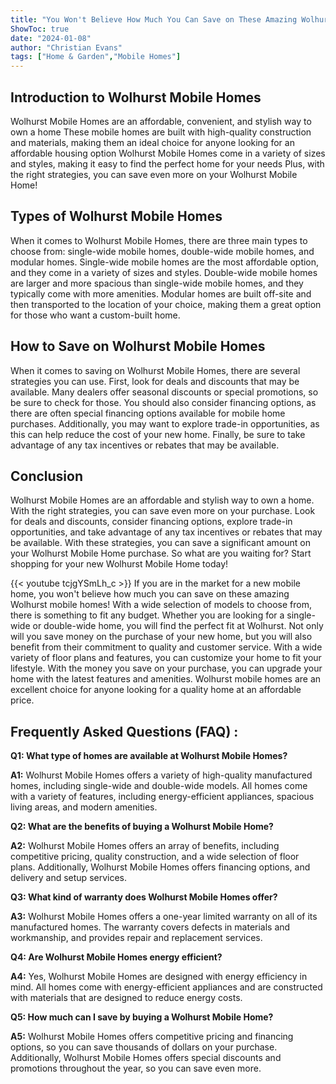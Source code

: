 ```yaml
---
title: "You Won't Believe How Much You Can Save on These Amazing Wolhurst Mobile Homes!"
ShowToc: true 
date: "2024-01-08"
author: "Christian Evans" 
tags: ["Home & Garden","Mobile Homes"]
---
```

## Introduction to Wolhurst Mobile Homes

Wolhurst Mobile Homes are an affordable, convenient, and stylish way to own a home These mobile homes are built with high-quality construction and materials, making them an ideal choice for anyone looking for an affordable housing option Wolhurst Mobile Homes come in a variety of sizes and styles, making it easy to find the perfect home for your needs Plus, with the right strategies, you can save even more on your Wolhurst Mobile Home! 

## Types of Wolhurst Mobile Homes

When it comes to Wolhurst Mobile Homes, there are three main types to choose from: single-wide mobile homes, double-wide mobile homes, and modular homes. Single-wide mobile homes are the most affordable option, and they come in a variety of sizes and styles. Double-wide mobile homes are larger and more spacious than single-wide mobile homes, and they typically come with more amenities. Modular homes are built off-site and then transported to the location of your choice, making them a great option for those who want a custom-built home. 

## How to Save on Wolhurst Mobile Homes

When it comes to saving on Wolhurst Mobile Homes, there are several strategies you can use. First, look for deals and discounts that may be available. Many dealers offer seasonal discounts or special promotions, so be sure to check for those. You should also consider financing options, as there are often special financing options available for mobile home purchases. Additionally, you may want to explore trade-in opportunities, as this can help reduce the cost of your new home. Finally, be sure to take advantage of any tax incentives or rebates that may be available. 

## Conclusion

Wolhurst Mobile Homes are an affordable and stylish way to own a home. With the right strategies, you can save even more on your purchase. Look for deals and discounts, consider financing options, explore trade-in opportunities, and take advantage of any tax incentives or rebates that may be available. With these strategies, you can save a significant amount on your Wolhurst Mobile Home purchase. So what are you waiting for? Start shopping for your new Wolhurst Mobile Home today!

{{< youtube tcjgYSmLh_c >}} 
If you are in the market for a new mobile home, you won't believe how much you can save on these amazing Wolhurst mobile homes! With a wide selection of models to choose from, there is something to fit any budget. Whether you are looking for a single-wide or double-wide home, you will find the perfect fit at Wolhurst. Not only will you save money on the purchase of your new home, but you will also benefit from their commitment to quality and customer service. With a wide variety of floor plans and features, you can customize your home to fit your lifestyle. With the money you save on your purchase, you can upgrade your home with the latest features and amenities. Wolhurst mobile homes are an excellent choice for anyone looking for a quality home at an affordable price.

## Frequently Asked Questions (FAQ) :
**Q1: What type of homes are available at Wolhurst Mobile Homes?**

**A1:** Wolhurst Mobile Homes offers a variety of high-quality manufactured homes, including single-wide and double-wide models. All homes come with a variety of features, including energy-efficient appliances, spacious living areas, and modern amenities.

**Q2: What are the benefits of buying a Wolhurst Mobile Home?**

**A2:** Wolhurst Mobile Homes offers an array of benefits, including competitive pricing, quality construction, and a wide selection of floor plans. Additionally, Wolhurst Mobile Homes offers financing options, and delivery and setup services.

**Q3: What kind of warranty does Wolhurst Mobile Homes offer?**

**A3:** Wolhurst Mobile Homes offers a one-year limited warranty on all of its manufactured homes. The warranty covers defects in materials and workmanship, and provides repair and replacement services.

**Q4: Are Wolhurst Mobile Homes energy efficient?**

**A4:** Yes, Wolhurst Mobile Homes are designed with energy efficiency in mind. All homes come with energy-efficient appliances and are constructed with materials that are designed to reduce energy costs.

**Q5: How much can I save by buying a Wolhurst Mobile Home?**

**A5:** Wolhurst Mobile Homes offers competitive pricing and financing options, so you can save thousands of dollars on your purchase. Additionally, Wolhurst Mobile Homes offers special discounts and promotions throughout the year, so you can save even more.



